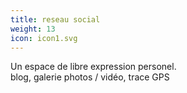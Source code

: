 ```yaml
---
title: reseau social
weight: 13
icon: icon1.svg
---
```


Un espace de libre expression personel.  
blog, galerie photos / vidéo, trace GPS